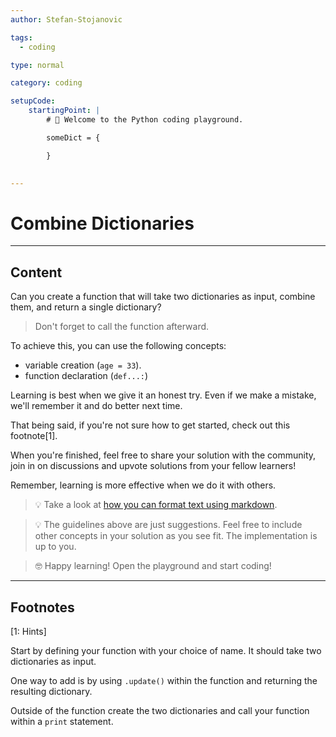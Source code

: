 ```yaml
---
author: Stefan-Stojanovic

tags:
  - coding

type: normal

category: coding

setupCode:
	startingPoint: |
		# 👋 Welcome to the Python coding playground. 

		someDict = {

		}

      
---
```


# Combine Dictionaries

---

## Content

Can you create a function that will take two dictionaries as input, combine them, and return a single dictionary?

> Don't forget to call the function afterward.

To achieve this, you can use the following concepts:
- variable creation (`age = 33`).
- function declaration (`def...:`)

Learning is best when we give it an honest try. Even if we make a mistake, we'll remember it and do better next time.

That being said, if you're not sure how to get started, check out this footnote[1]. 

When you're finished, feel free to share your solution with the community, join in on discussions and upvote solutions from your fellow learners!

Remember, learning is more effective when we do it with others.

> 💡 Take a look at [how you can format text using markdown](https://www.enki.com/glossary/general/markdown-formatting).

> 💡 The guidelines above are just suggestions. Feel free to include other concepts in your solution as you see fit. The implementation is up to you.

> 🤓 Happy learning! Open the playground and start coding!

---

## Footnotes

[1: Hints]

Start by defining your function with your choice of name. It should take two dictionaries as input.

One way to add is by using `.update()` within the function and returning the resulting dictionary.

Outside of the function create the two dictionaries and call your function within a `print` statement.